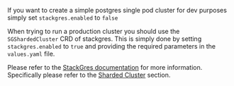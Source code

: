 If you want to create a simple postgres single pod cluster for dev purposes simply set `stackgres.enabled` to `false`

When trying to run a production cluster you should use the `SGShardedCluster` CRD of stackgres. This is simply done by setting `stackgres.enabled` to `true` and providing the required parameters in the `values.yaml` file.

Please refer to the [StackGres documentation](https://stackgres.io/doc/1.16/reference/crd/) for more information. Specifically please refer to the [Sharded Cluster](https://stackgres.io/doc/1.16/reference/crd/#sgshardedcluster) section.
